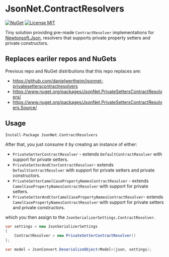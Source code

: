 # JsonNet.ContractResolvers
[![NuGet](https://img.shields.io/nuget/v/JsonNet.ContractResolvers.svg?cacheSeconds=3600)](https://www.nuget.org/packages/JsonNet.ContractResolvers)
[![License MIT](https://img.shields.io/badge/License-MIT-blue.svg)](https://choosealicense.com/licenses/mit/)

Tiny solution providing pre-made `ContractResolver` implementations for [Newtonsoft.Json](https://github.com/JamesNK/Newtonsoft.Json), resolvers that supports private property setters and private constructors.

## Replaces eariler repos and NuGets
Previous repo and NuGet distributions that this repo replaces are:

- https://github.com/danielwertheim/jsonnet-privatesetterscontractresolvers
- https://www.nuget.org/packages/JsonNet.PrivateSettersContractResolvers/
- https://www.nuget.org/packages/JsonNet.PrivateSettersContractResolvers.Source/

## Usage

```
Install-Package JsonNet.ContractResolvers
```

After that, you just consume it by creating an instance of either:

- `PrivateSetterContractResolver` - extends `DefaultContractResolver` with support for private setters.
- `PrivateSetterAndCtorContractResolver`- extends `DefaultContractResolver` with support for private setters and private constructors.
- `PrivateSetterCamelCasePropertyNamesContractResolver` - extends `CamelCasePropertyNamesContractResolver` with support for private setters.
- `PrivateSetterAndCtorCamelCasePropertyNamesContractResolver`- extends `CamelCasePropertyNamesContractResolver` with support for private setters and private constructors.

which you then assign to the `JsonSerializerSettings.ContractResolver`.

```csharp
var settings = new JsonSerializerSettings
{
    ContractResolver = new PrivateSetterContractResolver()
};

var model = JsonConvert.DeserializeObject<Model>(json, settings);
```
